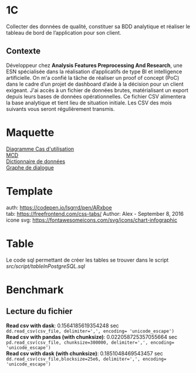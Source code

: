 # 1C
Collecter des données de qualité, constituer sa BDD analytique et réaliser le tableau de bord de l’application pour son client.


## Contexte 

Développeur chez **Analysis Features Preprocessing And Research**, une ESN spécialisée dans la réalisation d’applicatifs de type BI et intelligence artificielle. On m'a confié la tâche de réaliser un proof of concept (PoC) dans le cadre d’un projet de dashboard d’aide à la décision pour un client exigeant. J'ai accès à un fichier de données brutes, matérialisant un export depuis leurs bases de données opérationnelles. Ce fichier CSV alimentera la base analytique et tient lieu de situation initiale. Les CSV des mois suivants vous seront régulièrement transmis.

# Maquette

[Diagramme Cas d'utilisation](https://www.figma.com/file/wCJwaH3dUwMQARRD0wxpHZ/User-case---1C?node-id=0%3A1&t=UDvbBRgSV446cw0N-0)  
[MCD](https://www.figma.com/file/80RRVX8NEuYuqGJUt9FhrT/MCD---1C?t=UDvbBRgSV446cw0N-6)  
[Dictionnaire de données](https://docs.google.com/spreadsheets/d/1p_CTI3__ZoxmkFgh7LEjEW0RCtHmJ5KWUzqi0niW-yk/edit#gid=0)  
[Graphe de dialogue](https://www.figma.com/file/SkDeTZXnItz1stw5rYBSjY/graphe-de-dialogue?t=Lqoac4spLJYNhZWi-0)

# Template
auth: https://codepen.io/lsgrrd/pen/ARxboe  
tab: https://freefrontend.com/css-tabs/ Author: Alex - September 8, 2016  
icone svg:  https://fontawesomeicons.com/svg/icons/chart-infographic  

# Table
Le code sql permettant de créer les tables se trouver dans le script *src/script/tableInPostgreSQL.sql*


# Benchmark

## Lecture du fichier
**Read csv with dask**: 0.1564185619354248 sec  
```dd.read_csv(csv_file, delimiter=',', encoding= 'unicode_escape')```  
**Read csv with pandas (with chunksize)**: 0.022058725357055664 sec  
```pd.read_csv(csv_file, chunksize=300000, delimiter=',', encoding= 'unicode_escape')```  
**Read csv with dask (with chunksize)**: 0.1851048469543457 sec  
```dd.read_csv(csv_file,blocksize=25e6, delimiter=',', encoding= 'unicode_escape')```